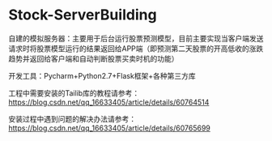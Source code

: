 # Stock-ServerBuilding
自建的模拟服务器：主要用于后台运行股票预测模型，目前主要实现当客户端发送请求时将股票模型运行的结果返回给APP端（即预测第二天股票的开高低收的涨跌趋势并返回给客户端和自动判断股票买卖时机的功能）

开发工具：Pycharm+Python2.7+Flask框架+各种第三方库

工程中需要安装的Tailib库的教程请参考：https://blog.csdn.net/qq_16633405/article/details/60764514

安装过程中遇到问题的解决办法请参考：https://blog.csdn.net/qq_16633405/article/details/60765699
